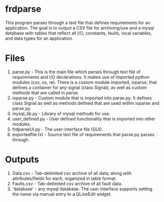 # frdparse
This program parses through a text file that defines requirements for an application.  The goal is to output
a CSV file for archiving/use and a mysql database with tables that reflect all I/O, constants, faults, local variables, and 
data types for an application.

# Files
1. parse.py - This is the main file which parses through text file of requirements and I/O declarations.  It makes use of imported python modules (csv, os, re).  There is a custom module imported, ioparse, that defines a container for any signal (class Signal), as well as custom methods that are called in parse.
2. ioparse.py - Custom module that is imported into parse.py.  It defines class Signal as well as methods defined that are used within ioparse and parse.py.
3. mysql_lib.py - Library of mysql methods for use. 
4. user_defined.py - User defined functionality that is imported into other modules.
5. frdparseUI.py - The user-interface file (GUI).
6. exportedfile.txt - Source text file of requirements that parse.py parses through.

# Outputs
1. Data.csv - Tab-delimited csv archive of all data, along with attributes/fields for each, organized in table format.
2. Faults.csv - Tab-delimited csv archive of all fault data.
3. 'database' - any mysql database.  The user interface supports setting the name via manual entry to a QLineEdit widget.
